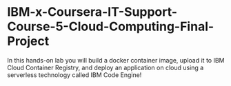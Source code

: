 # IBM-x-Coursera-IT-Support-Course-5-Cloud-Computing-Final-Project
In this hands-on lab you will build a docker container image, upload it to IBM Cloud Container Registry, and deploy an application on cloud  using a serverless technology called IBM Code Engine!
